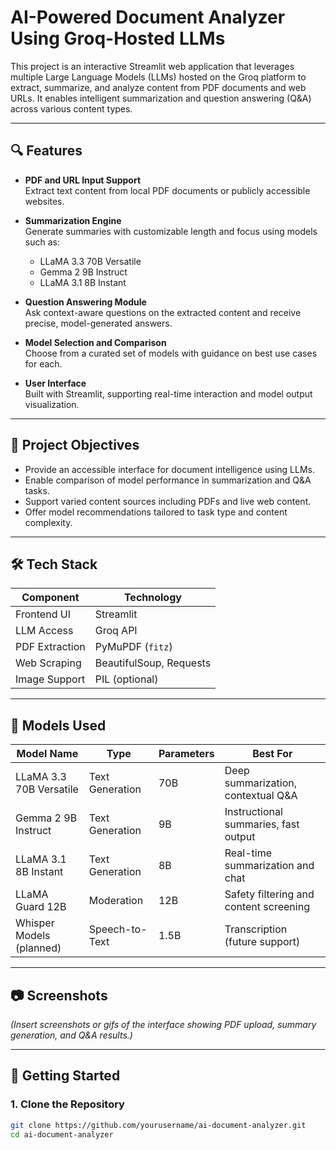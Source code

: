 # AI-Powered Document Analyzer Using Groq-Hosted LLMs

This project is an interactive Streamlit web application that leverages multiple Large Language Models (LLMs) hosted on the Groq platform to extract, summarize, and analyze content from PDF documents and web URLs. It enables intelligent summarization and question answering (Q&A) across various content types.

---

## 🔍 Features

- **PDF and URL Input Support**  
  Extract text content from local PDF documents or publicly accessible websites.

- **Summarization Engine**  
  Generate summaries with customizable length and focus using models such as:
  - LLaMA 3.3 70B Versatile
  - Gemma 2 9B Instruct
  - LLaMA 3.1 8B Instant

- **Question Answering Module**  
  Ask context-aware questions on the extracted content and receive precise, model-generated answers.

- **Model Selection and Comparison**  
  Choose from a curated set of models with guidance on best use cases for each.

- **User Interface**  
  Built with Streamlit, supporting real-time interaction and model output visualization.

---

## 📌 Project Objectives

- Provide an accessible interface for document intelligence using LLMs.
- Enable comparison of model performance in summarization and Q&A tasks.
- Support varied content sources including PDFs and live web content.
- Offer model recommendations tailored to task type and content complexity.

---

## 🛠️ Tech Stack

| Component        | Technology               |
|------------------|--------------------------|
| Frontend UI      | Streamlit                |
| LLM Access       | Groq API                 |
| PDF Extraction   | PyMuPDF (`fitz`)         |
| Web Scraping     | BeautifulSoup, Requests  |
| Image Support    | PIL (optional)           |

---

## 🧠 Models Used

| Model Name               | Type            | Parameters | Best For                               |
|--------------------------|-----------------|------------|-----------------------------------------|
| LLaMA 3.3 70B Versatile  | Text Generation | 70B        | Deep summarization, contextual Q&A      |
| Gemma 2 9B Instruct      | Text Generation | 9B         | Instructional summaries, fast output    |
| LLaMA 3.1 8B Instant     | Text Generation | 8B         | Real-time summarization and chat        |
| LLaMA Guard 12B          | Moderation      | 12B        | Safety filtering and content screening  |
| Whisper Models (planned) | Speech-to-Text  | 1.5B       | Transcription (future support)          |

---

## 📷 Screenshots

*(Insert screenshots or gifs of the interface showing PDF upload, summary generation, and Q&A results.)*

---

## 🚀 Getting Started

### 1. Clone the Repository
```bash
git clone https://github.com/yourusername/ai-document-analyzer.git
cd ai-document-analyzer
